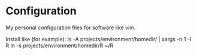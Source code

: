 Configuration
===========

My personal configuration files for software like vim.

Install like (for example):
ls -A projects/environment/homedir/ | xargs -n 1 -I R ln -s projects/environment/homedir/R ~/R
